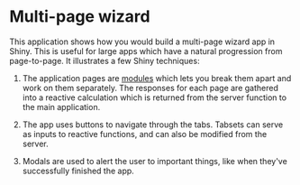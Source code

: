 # Multi-page wizard

This application shows how you would build a multi-page wizard app in Shiny.
This is useful for large apps which have a natural progression from page-to-page.
It illustrates a few Shiny techniques:

1. The application pages are [modules](https://shiny.posit.co/py/docs/workflow-modules.html) which lets you break them apart and work on them separately. The responses for each page are gathered into a reactive calculation which is returned from the server function to the main application.

2. The app uses buttons to navigate through the tabs. Tabsets can serve as inputs to reactive functions, and can also be modified from the server.

3. Modals are used to alert the user to important things, like when they've successfully finished the app.
